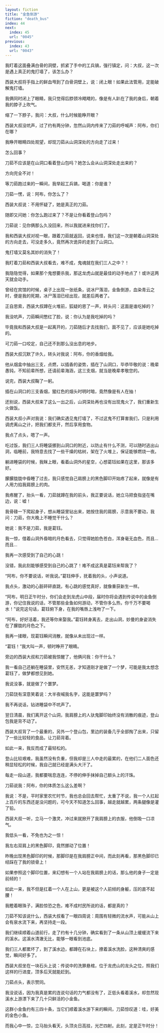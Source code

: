 ```yaml
---
layout: fiction
title: "金鱼倒游"
fiction: "death_bus"
index: 44
next:
  index: 45
  url: "0045"
previous:
  index: 43
  url: "0043"
---
```

我盯着这面叠满白骨的洞壁，抓紧了手中的工兵镐，强行镇定，问：大叔，这一次是遇上真正的鬼打墙了，该怎么办？

西装大叔将手指上的鲜血甩到了白骨洞壁上，说：闭上眼！如果此法管用，定能破解鬼打墙。

我俩同时闭上了眼睛，我只觉得后脖颈冷飕飕的，像是有人趴在了我的身后，朝着我的脖子上吹气。

缩了一下脖子，我问：大叔，什么时候能睁开眼？

西装大叔没吭声，过了约有两分钟，忽然山洞内传来了刀茹的呼喊声：阿布，你们在哪？

我睁开眼睛四处观望，却现刀茹从山洞深处的方向走了过来！

怎么回事？

刀茹不应该是在山洞口看着登山包吗？她怎么会从山洞深处走出来的？

方向完全不对！

等刀茹跑过来的一瞬间，我举起工兵镐，喝道：你是谁？

刀茹一愣，说：阿布，你怎么了？

西装大叔说：不用怀疑了，她是真正的刀茹。

随即又问她：你怎么跑过来了？不是让你看着登山包吗？

刀茹说：见你俩那么久没回来，所以我就进来找你们了。

我和西装大叔对视一眼，跟着刀茹就返回，说来也怪，我们这一次是朝着山洞深处的方向走去，可没走多久，竟然再次诡异的走到了山洞口。

鬼打墙又莫名其妙的消失了！

我盯着刀茹和西装大叔看去，难不成，鬼魂就在我们三人之中？！

我隐隐觉得，如果那个鬼想要杀我，那这龙虎山就是最佳的动手地点了！或许这两天就会动手。

曾经在宾馆的时候，桌子上出现一张纸条，说冰尸落泪，金鱼倒游，血染青云之时，便是我的死期，冰尸落泪已经出现，就差后两者了。

正自思索，西装大叔蹲在火堆前，狐疑的恩了一声，转头问：这面是谁吃掉的？

我没吭声，刀茹瞬间憋红了脸，说：你认为是我吃掉的吗？

毕竟我和西装大叔是一起离开的，刀茹随后才去找我们，面不见了，应该是她吃掉的。

可刀茹一口咬定，自己还不到那么没出息的地步。

西装大叔沉默了许久，转头对我说：阿布，你的香烟给我。

他从烟盒中抽出三支，点燃，以插香的姿势，插在了山洞口，毕恭毕敬的说：晚辈愚钝，不知前辈所想，还请前辈海涵，这三支烟，就当是晚辈孝敬您的。

说完，西装大叔鞠了一躬。

插在山洞口的三支香烟，猩红色的烟头时明时暗，竟然像是有人在抽！

还别说，西装大叔来了这么一出之后，山洞深处再也没有出现鬼火了，我们重新生火做饭。

西装大叔小声对我说：我们确实遇见鬼打墙了，不过这鬼不打算害我们，只是利用调虎离山之计，把我们都支开，然后享用食物。

我点了点头，嗯了一声。

吃过饭，我们三人将睡袋挪到山洞口的附近，以防止有什么不测，可以随时逃出山洞，临睡前，我特意去找了一些干燥的枯树，架在了火堆上，保证能够燃烧一夜。

躺进睡袋的时候，我眯上眼，看着山洞外的星空，心想葛钰如果在这里，那该多好。

朦朦胧胧中昏睡了过去，我只感觉自己肩膀上的黑色脚印开始疼了起来，就像是有人用力掐我肩膀上的肉。

我疼醒了，抬头一看，刀茹就蹲在我的前头，我正要说话，她立马把食指竖在嘴边，说：嘘！

我骨碌一下爬起身子，想从睡袋里钻出来，她按住我的肩膀，示意我不要动，我问：刀茹，你大晚上不睡觉干什么？

她说：我不是刀茹，我是葛钰。

我一惊，借着山洞外昏暗的月色看去，只觉得她脸色苍白，浑身毫无血色，而且...而且...

我再一次感受到了自己的心跳！

没错，我此刻能够感受到自己的心跳了！难不成这真是葛钰来帮我了？

“阿布，你不要说话，听我说。”葛钰伸手，抚着我的头，小声说道。

我点头，激动的心脏砰砰直跳，有心跳的感觉真好，就像重获新生一样。

“阿布，明日正午时分，你们会走到龙虎山中段，届时你将会遇到传说中的金鱼倒游，你记住我说的话，不管那些金鱼如何游动，不管你多么热，你千万不要喝水！”说完这句话，葛钰俯下身，在我的嘴唇上浅吻了一下。

“阿布，好好活着，我还等你来娶我。”葛钰转身离去，走出山洞，妙曼的身姿消失在了朦胧的月色之下。

我再一揉眼，现葛钰瞬间消散，就像从未出现过一样。

“葛钰！”我大叫一声，顿时睁开了眼睛。

旁边的西装大叔和刀茹被我惊醒了，他俩问我：你干什么？

我一看自己还躺在睡袋里，安然无恙，才知道刚才是做了一个梦，可能是我太想念葛钰了，做梦都想见到她。

我说没事，就是做了个噩梦。

刀茹饶有深意笑着说：大半夜喊我名字，这能是噩梦吗？

我不再说话，钻进睡袋中不吭声了。

翌日清晨，我们离开这个山洞，我肩膀上的人驮鬼脚印始终没有消散的痕迹，登山包我是背不动了。

西装大叔背了一个最重的，另外一个登山包，里边的装备几乎全部掏了出来，只留了一些比较轻的食品，让刀茹背着。

如此一来，我反而成了最轻松的。

登山比较艰难，我虽然没有负重，但我却是三人中走的最累的，在他们二人面色还稍显轻松的时候，我自己就已经是满头大汗了。

每走一段山道，我都要喘息连连，不停的伸手抹掉自己额头上的汗珠。

刀茹说我：阿布，你的体质怎么这么差啊？

我说：不是，平时家里农忙时节，我也总会回去帮忙，太重了不说，我一个人扛起上百斤的东西还是没问题的，可今天不知道怎么回事，越走就越累，两条腿像是灌了铅。

西装大叔一听，立马一个激灵，冲过来就掀开了我肩膀上的衣服，他倒吸一口凉气。

我低头一看，不免也为之一惊！

我左右双肩上的黑色脚印，竟然挪动了位置！

昨晚出现黑色脚印的时候，那脚印是在我肩膀正中间，而此刻再看，那黑色脚印已经踩在了我的锁骨上！

如果参照这个脚印位置，来幻想有一个人站在我肩膀上的话，那么他的身子一定是前倾的！

如此一来，我不但是扛着一个人在上山，更是被这个人前倾的身躯，压的直不起腰！

我瞪着眼珠子，满脸惊恐之色，难不成村民所说的话，都是真的？

刀茹不知该说什么，西装大叔看了一眼四周说：周围有轻微的流水声，可能从山上会有泉水流下来，再坚持走一段。

我们继续顺着山道前行，走了约有十几分钟，确实看到了一条从山顶上缓缓流下来的溪水。这溪水清澈无比，能够一眼看到池底。

我们三人都累坏了，到了溪水边，都蹲在石块上，撩着溪水洗脸，这种清爽的感觉，瞬间好多了。

西装大叔坐在一块石头上说：传说中的洗罪悬棺，位于龙虎山的龙头之位，照我们这样的行进度，顶多后天就能赶到。

刀茹点头，表示赞同。

我没说话，因为我真是累的连说句话的力气都没有了，正低头看着溪水，却忽然现溪水上游漂下来了几十只鲜活的小金鱼。

这群小金鱼约有三四十条，当它们顺着溪水游下来的瞬间，刀茹惊叹道：哇，好美的金色小鱼。

而我心中一惊，立马抬头看天，头顶炎日高挂，光芒四射。此刻，定是正午时分！